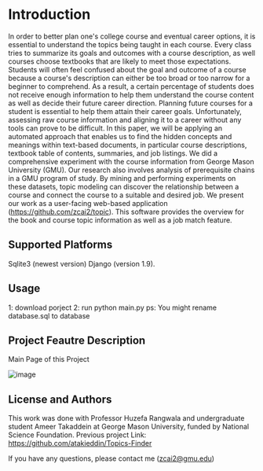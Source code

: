 # Introduction
In order to better plan one's college course and eventual career options, it is essential to understand the topics being taught in each course. Every class tries to summarize its goals and outcomes with a course description, as well courses choose textbooks that are likely to meet those expectations. Students will often feel confused about the goal and outcome of a course because a course's description can either be too broad or too narrow for a beginner to comprehend. As a result, a certain percentage of students does not receive enough information to help them understand the course content as well as decide their future career direction. Planning future courses for a student is essential to help them attain their career goals. Unfortunately, assessing raw course information and aligning it to a career without any tools can prove to be difficult. In this paper, we will be applying an automated approach that enables us to find the hidden concepts and meanings within text-based documents, in particular course descriptions, textbook table of contents, summaries, and job listings. We did a comprehensive experiment with the course information from George Mason University (GMU). Our research also involves analysis of prerequisite chains in a GMU program of study. By mining and performing experiments on these datasets, topic modeling can discover the relationship between a course and connect the course to a suitable and desired job. We present our work as a user-facing web-based application (https://github.com/zcai2/topic). This software provides the overview for the book and course topic information as well as a job match feature.

## Supported Platforms

Sqlite3 (newest version)
Django (version 1.9).

## Usage
1: download porject
2: run python main.py
ps:
You might rename database.sql to database

## Project Feautre Description
Main Page of this Project

![image](https://user-images.githubusercontent.com/25554549/48011057-d5cb2780-e159-11e8-9012-2bc5d4365b4d.png)



## License and Authors

This work was done with Professor Huzefa Rangwala and undergraduate student Ameer Takaddein at George Mason University, funded by National Science Foundation.
Previous project Link:
https://github.com/atakieddin/Topics-Finder

If you have any questions, please contact me (zcai2@gmu.edu)

